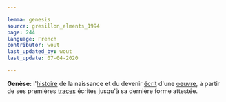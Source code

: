 ```yaml
---

lemma: genesis
source: gresillon_elments_1994
page: 244
language: French
contributor: wout
last_updated_by: wout
last_update: 07-04-2020

---
```


**Genèse:** l'[histoire](history.html) de la naissance et du devenir [écrit](writingProduct.html) d'une [oeuvre](work.html), à partir de ses premières [traces](trace.html) écrites jusqu'à sa dernière forme attestée.
